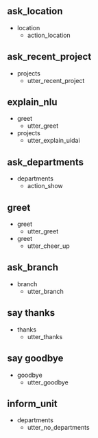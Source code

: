 ## ask_location
* location
  - action_location

## ask_recent_project
* projects
  - utter_recent_project

## explain_nlu
* greet
  - utter_greet
* projects
  - utter_explain_uidai

## ask_departments
* departments
  - action_show


## greet
* greet
  - utter_greet
* greet
  - utter_cheer_up

## ask_branch
* branch
  - utter_branch

## say thanks
* thanks 
  - utter_thanks

## say goodbye
* goodbye
  - utter_goodbye

## inform_unit
* departments
  - utter_no_departments

  


